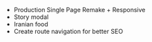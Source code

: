 - Production Single Page Remake + Responsive
- Story modal
- Iranian food
- Create route navigation for better SEO
